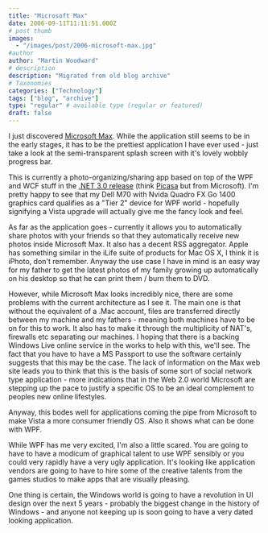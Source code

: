 ```yaml
---
title: "Microsoft Max"
date: 2006-09-11T11:11:51.000Z
# post thumb
images:
  - "/images/post/2006-microsoft-max.jpg"
#author
author: "Martin Woodward"
# description
description: "Migrated from old blog archive"
# Taxonomies
categories: ["Technology"]
tags: ["blog", "archive"]
type: "regular" # available type (regular or featured)
draft: false
---
```


I just discovered [Microsoft Max](http://www.microsoft.com/max/index.html).  While the application still seems to be in the early stages, it has to be the prettiest application I have ever used - just take a look at the semi-transparent splash screen with it's lovely wobbly progress bar.   

This is currently a photo-organizing/sharing app based on top of the WPF and WCF stuff in the [.NET 3.0 release](http://www.woodwardweb.com/dotnet/000278.html) (think [Picasa](http://picasa.google.com/) but from Microsoft).  I'm pretty happy to see that my Dell M70 with Nvida Quadro FX Go 1400 graphics card qualifies as a "Tier 2" device for WPF world - hopefully signifying a Vista upgrade will actually give me the fancy look and feel. 

As far as the application goes - currently it allows you to automatically share photos with your friends so that they automatically receive new photos inside Microsoft Max.  It also has a decent RSS aggregator.  Apple has something similar in the iLife suite of products for Mac OS X, I think it is iPhoto, don't remember.  Anyway the use case I have in mind is an easy way for my father to get the latest photos of my family growing up automatically on his desktop so that he can print them / burn them to DVD. 

However, while Microsoft Max looks incredibly nice, there are some problems with the current architecture as I see it.  The main one is that without the equivalent of a .Mac account, files are transferred directly between my machine and my fathers - meaning both machines have to be on for this to work.  It also has to make it through the multiplicity of NAT's, firewalls etc separating our machines.  I hoping that there is a backing Windows Live online service in the works to help with this, we'll see.  The fact that you have to have a MS Passport to use the software certainly suggests that this may be the case.  The lack of information on the Max web site leads you to think that this is the basis of some sort of social network type application - more indications that in the Web 2.0 world Microsoft are stepping up the pace to justify a specific OS to be an ideal complement to peoples new online lifestyles. 

Anyway, this bodes well for applications coming the pipe from Microsoft to make Vista a more consumer friendly OS.  Also it shows what can be done with WPF.   

While WPF has me very excited, I'm also a little scared.  You are going to have to have a modicum of graphical talent to use WPF sensibly or you could very rapidly have a very ugly application.  It's looking like application vendors are going to have to hire some of the creative talents from the games studios to make apps that are visually pleasing.   

One thing is certain, the Windows world is going to have a revolution in UI design over the next 5 years - probably the biggest change in the history of Windows - and anyone not keeping up is soon going to have a very dated looking application.